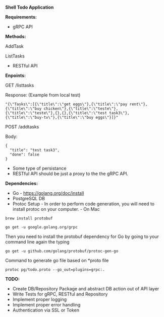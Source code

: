 **Shell Todo Application**

**Requirements:**

* gRPC API

**Methods:**

AddTask

ListTasks

* RESTful API 

**Enpoints:**

  GET /listtasks

  Response: (Example from local test)
 ```
"{\"Tasks\":[{\"title\":\"get eggs\"},{\"title\":\"pay rent\"},{\"title\":\"buy chicken\"},{\"title\":\"teste\"},{\"title\":\"teste\"},{},{},{\"title\":\"test task3\"},{\"title\":\"buy-tv\"},{\"title\":\"buy eggs\"}]}"
 ```

  POST /addtasks
  
  Body:
  ```
  {
	"title": "test task3",
	"done": false
}   
```

* Some type of persistance
* RESTful API should be just a proxy to the the gRPC API.

**Dependencies:**
* Go - https://golang.org/doc/install
* PostgreSQL DB
* Protoc Setup - In order to perform code generation, you will need to install protoc on your computer. - 
On Mac 
```
brew install protobuf
```
```
go get -u google.golang.org/grpc
```
Then you need to install the protobuf dependency for Go by going to your command line again the typing
```
go get -u github.com/golang/protobuf/protoc-gen-go
```

Command to generate go file based on *proto file
```
protoc pg/todo.proto --go_out=plugins=grpc:.
```

**TODO:**

* Create DB/Repository Package and abstract DB action out of API layer
* Write Tests for gRPC, RESTful and Repository
* Implement proper logging
* Implement proper error handling
* Authentication via SSL or Token